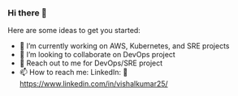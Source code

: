 ### Hi there 👋

Here are some ideas to get you started:

- 🔭 I’m currently working on AWS, Kubernetes, and SRE projects 
- 👯 I’m looking to collaborate on DevOps project
- 💬 Reach out to me for DevOps/SRE project 
- 📫 How to reach me: LinkedIn: 🔗 https://www.linkedin.com/in/vishalkumar25/

